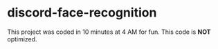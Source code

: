 # discord-face-recognition

This project was coded in 10 minutes at 4 AM for fun. This code is **NOT** optimized.
